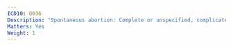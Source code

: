 ```yaml
---
ICD10: O036
Description: "Spontaneous abortion: Complete or unspecified, complicated by delayed or excessive haemorrhage"
Matters: Yes
Weight: 1
---
```


